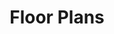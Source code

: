 ---
title: Floor Plans
menu:
  main:
    weight: 1
  company:
seo:
  page_title:
  meta_description:
  featured_image: /uploads/
  featured_image_alt:
hero:
  enabled: true
  heading: Floor Plans
  body: >-
    Custom floor plans that offer you the ability to modify details to fit your family’s needs. From custom mother-in-law suites to home gyms, we can make most anything happen!
  button: true
  button_url: /projects
  button_text: See Our Plans
  image_url: /uploads/fancy_brick_house.jpg
  image_alt:
intro:
  enabled: false
  heading:
  body: >-

  button: true
  button_url:
  button_text:
contact_us:
  enabled: true
  heading: Our Floor Plans Designed for You
  body: >-
    In addition to dozens of proven bestsellers, we’re the only large production builder that offers you the ability to modify the floor plan to fit your family’s needs.

  sub_heading: How to Personalize Your Plan?
  sub_body:
    - Choose your favorite floor plan.
    - Make a list of the features or modifications that fit your family best.
    - Book a private meeting to discuss your changes, or just send us an email.
    - You’ll receive a personalized rendering or a request for a follow-up meeting with our team.
  image_url: /uploads/wills-point-4.jpg
  image_alt:
  button: true
  button_text: Contact Us
  button_url: /contact-us
---